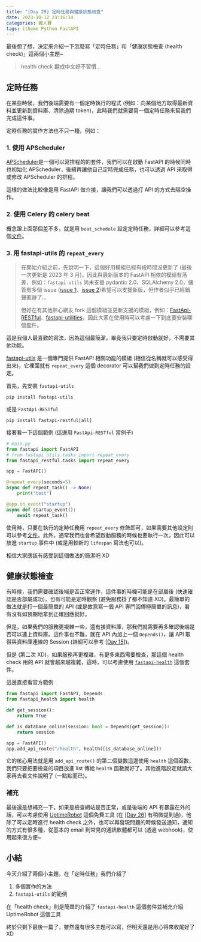 ```yaml
---
title: "[Day 29] 定時任務與健康狀態檢查"
date: 2023-10-12 23:16:14
categories: 鐵人賽
tags: ithome Python FastAPI
---
```

最後想了想，決定來介紹一下怎麼寫「定時任務」和「健康狀態檢查 (health check)」這兩個小主題~

> health check 翻成中文好不習慣...
<!-- more -->

## 定時任務
在某些時候，我們後端需要有一個定時執行的程式 (例如：向某個地方取得最新資料並更新到資料庫、清除過期 token)，此時我們就需要寫一個定時任務來幫我們完成這件事。

定時任務的實作方法也不只一種，例如：
### 1. 使用 APScheduler

[APScheduler](https://apscheduler.readthedocs.io/en/3.x/userguide.html)是一個可以寫排程的的套件，我們可以在啟動 FastAPI 的時候同時也初始化 APScheduler，後續再讓他自己定時完成任務，也可以透過 API 來取得或修改 APScheduler 的排程。

這樣的做法比較像是用 FastAPI 做介接，讓我們可以透過打 API 的方式去隔空操作。

### 2. 使用 Celery 的 celery beat

概念跟上面那個差不多，就是用 `beat_schedule` 設定定時任務，詳細可以參考這個[文件](https://docs.celeryq.dev/en/stable/userguide/periodic-tasks.html)。

### 3. 用 fastapi-utils 的 `repeat_every`

> 在開始介紹之前，先說明一下，這個好用模組已經有段時間沒更新了 (最後一次更新是 2023 年 3 月)，因此與最新版本的 FastAPI 相依的模組有落差，例如：`fastapi-utils` 尚未支援 pydantic 2.0、SQLAlchemy 2.0，儘管有多個 issue ([issue 1](https://github.com/dmontagu/fastapi-utils/issues/276)、[issue 2](https://github.com/dmontagu/fastapi-utils/issues/270))希望可以支援新版，但作者似乎已經銷聲匿跡了...
>
> 但好在有其他熱心網友 fork 這個模組並更新支援的模組，例如：[FastApi-RESTful](https://github.com/yuval9313/FastApi-RESTful)、[fastapi-utilities](https://github.com/priyanshu-panwar/fastapi-utilities)，因此大家在使用時可以考慮一下到底要安裝哪個套件。

這是我個人最喜歡的寫法，因為這個最簡潔，畢竟我只要定時啟動就好，不需要其他功能。

[fastapi-utils](https://github.com/dmontagu/fastapi-utils) 是一個專門提供 FastAPI 相關功能的模組 (相信從名稱就可以感受得出來)，它裡面就有 `repeat_every` 這個 decorator 可以幫我們做到定時任務的設定。

首先，先安裝 `fastapi-utils`
```shell
pip install fastapi-utils
```

或是 `FastApi-RESTful`
```shell
pip install fastapi-restful[all]
```

接著看一下這個範例 (這邊用 `FastApi-RESTful` 當例子)
```python
# main.py
from fastapi import FastAPI
# from fastapi_utils.tasks import repeat_every
from fastapi_restful.tasks import repeat_every

app = FastAPI()

@repeat_every(seconds=5)
async def repeat_task() -> None:
    print("test")

@app.on_event("startup")
async def startup_event():
    await repeat_task()
```

使用時，只要在執行的定時任務用 `repeat_every` 修飾即可，如果需要其他設定則可以參考[文件](https://fastapi-restful.netlify.app/user-guide/repeated-tasks/)。此外，通常我們也會希望啟動服務的時候也要執行一次，因此可以放進 `startup` 事件中 (或是用較新的 `lifespan` 寫法也可以)。

相信大家應該有感受到這個做法的簡潔吧 XD

## 健康狀態檢查

有時候，我們需要確認後端是否正常運作，這件事的時機可能是在部屬後 (快速確認是否部屬成功)，也有可能是定時觀察 (避免服務掛了都不知道 XD)。最簡單的做法就是打一個最簡單的 API (或是故意寫一個 API 專門回傳極簡單的訊息)，看有沒有如預期地拿到正確回應就好。

但是，如果我們的服務更複雜一些，還有接資料庫，那我們就需要再多確認後端是否可以連上資料庫。這件事也不難，就在 API 內加上一個 `Depends()`，讓 API 取得與資料庫連線的 Session (詳細可以參考 [[Day 15]](https://ithelp.ithome.com.tw/articles/10328178))。

但是 (第二次 XD)，如果服務再更複雜，有更多東西需要檢查，那這個 health check 用的 API 就會越來越複雜，這時，可以考慮使用 [`fastapi-health`](https://github.com/Kludex/fastapi-health) 這個套件。

這邊直接看官方範例
```python
from fastapi import FastAPI, Depends
from fastapi_health import health

def get_session():
    return True

def is_database_online(session: bool = Depends(get_session)):
    return session

app = FastAPI()
app.add_api_route("/health", health([is_database_online]))
```

它的核心用法就是用 `add_api_route()` 的第二個變數這邊使用 `health` 這個函數，我們只要把要檢查的項目放進 list 傳給 `health` 函數就好了。其他進階設定就請大家再去看文件說明了 (一點點而已)。

### 補充

最後還是想補充一下，如果是檢查網站是否正常，或是後端的 API 有暴露在外的話，可以考慮使用 [UptimeRobot](https://uptimerobot.com/) 這個免費工具 (在 [[Day 26]](https://ithelp.ithome.com.tw/articles/10337331) 有稍微提到過)，他除了可以定時進行 health check 之外，也可以再發現問題的時候發送通知，通知的方式有很多種，從基本的 email 到常見的通訊軟體都可以 (透過 webhook)，使用起來很方便~

## 小結
今天介紹了兩個小主題，在「定時任務」我們介紹了
1. 多個實作的方法
2. `fastapi-utils` 的範例

在「health check」則是簡單的介紹了 `fastapi-health` 這個套件並補充介紹 UptimeRobot 這個工具

終於只剩下最後一篇了，雖然還有很多主題可以寫，但明天還是用心得來收尾好了 XD
